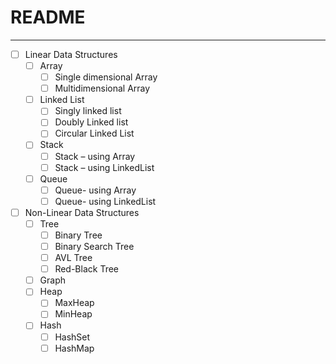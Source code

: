 # README
---

- [ ] Linear Data Structures
  - [ ] Array
    - [ ] Single dimensional Array
    - [ ] Multidimensional Array
  - [ ] Linked List
    - [ ] Singly linked list
    - [ ] Doubly Linked list
    - [ ] Circular Linked List
  - [ ] Stack
    - [ ] Stack – using Array
	- [ ] Stack – using LinkedList
  - [ ] Queue
    - [ ] Queue- using Array
    - [ ] Queue- using LinkedList
- [ ] Non-Linear Data Structures
  - [ ] Tree
    - [ ] Binary Tree
    - [ ] Binary Search Tree
    - [ ] AVL Tree
    - [ ] Red-Black Tree
  - [ ] Graph
  - [ ] Heap
    - [ ] MaxHeap
    - [ ] MinHeap
  - [ ] Hash
    - [ ] HashSet
    - [ ] HashMap
